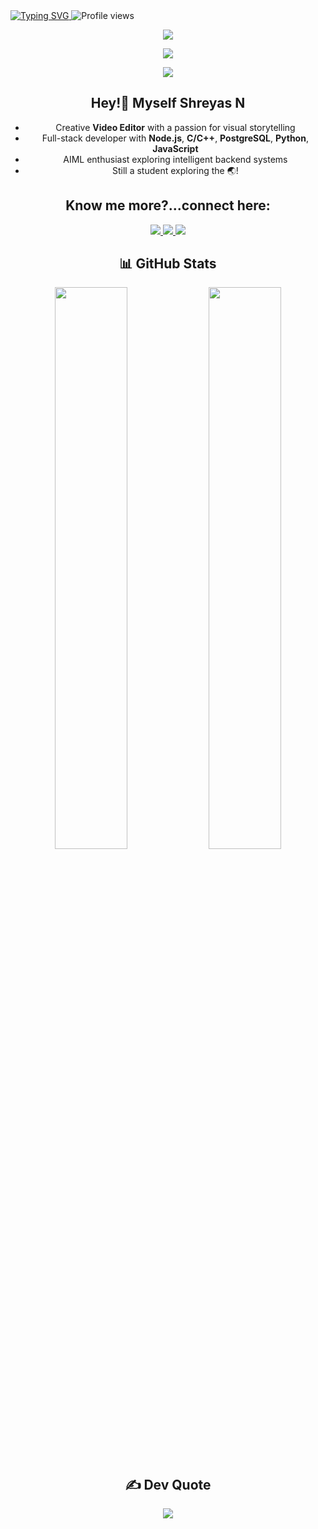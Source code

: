 <!-- 🌟 Shreyas Naik | Neon Green Typing Animation + Clean Layout -->

<a href="https://git.io/typing-svg">
  <img src="https://readme-typing-svg.demolab.com?font=Fira+Code&weight=600&size=22&duration=2000&pause=800&color=39FF14&center=false&vCenter=true&width=650&lines=Wanna+know+me%3F...;I+am+a+Backend+Engineer;An+AIML+Enthusiast;And+also+a+Video+Editor" alt="Typing SVG" />
</a>

<img src="https://komarev.com/ghpvc/?username=aditzz073&style=flat-square&color=7f5af0" alt="Profile views" />

<p align="center">
  <img src="https://skillicons.dev/icons?i=python,nodejs,js&theme=dark" />
</p>

<p align="center">
  <img src="https://skillicons.dev/icons?i=express,html,css,bootstrap,mongodb&theme=dark" />
</p>

<p align="center">
  <img src="https://skillicons.dev/icons?i=docker,git,github,postgres,c,cpp&theme=dark" />
</p>

<div align="center">

## Hey!👋 Myself Shreyas N

-  Creative **Video Editor** with a passion for visual storytelling  
-  Full-stack developer with **Node.js**, **C/C++**, **PostgreSQL**, **Python**, **JavaScript**   
-  AIML enthusiast exploring intelligent backend systems
-  Still a student exploring the 🌏!

## Know me more?...connect here:

<a href="https://instagram.com/adityaaa073">
  <img src="https://img.shields.io/badge/Instagram-%23E4405F?style=for-the-badge&logo=instagram&logoColor=white" />
</a>
<a href="https://www.linkedin.com/in/aditya-pujer/">
  <img src="https://img.shields.io/badge/LinkedIn-%230077B5?style=for-the-badge&logo=linkedin&logoColor=white" />
</a>
<a href="mailto:pujeradi@gmail.com">
  <img src="https://img.shields.io/badge/Gmail-D14836?style=for-the-badge&logo=gmail&logoColor=white" />
</a>

## 📊 GitHub Stats

<img src="https://github-readme-streak-stats.herokuapp.com/?user=aditzz073&theme=monokai&hide_border=true" width="48%" />
<img src="https://github-readme-stats.vercel.app/api/top-langs/?username=aditzz073&theme=monokai&hide_border=true&layout=compact" width="48%" />

## ✍️ Dev Quote

<img src="https://quotes-github-readme.vercel.app/api?type=horizontal&theme=gruvbox" />

</div>
